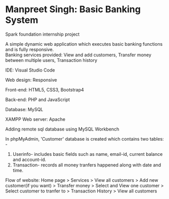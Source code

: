 # Manpreet Singh: Basic Banking System
Spark foundation internship project

A simple dynamic web application which executes basic banking functions and is fully responsive.  
Banking services provided: View and add customers, Transfer money between multiple users, Transaction history

IDE: Visual Studio Code

Web design: Responsive

Front-end: HTML5, CSS3, Bootstrap4

Back-end: PHP and JavaScript

Database: MySQL

XAMPP Web server: Apache

Adding remote sql database using MySQL Workbench

In phpMyAdmin, 'Customer' database is created which contains two tables: -
  1. Userinfo- includes basic fields such as name, email-id, current balance and account-id.
  2. Transaction- records all money tranfers happened along with date and time.

Flow of website: Home page > Services > View all customers > Add new customer(if you want) > Transfer money > Select and View one customer > Select customer to tranfer to > Transaction History > View all customers
